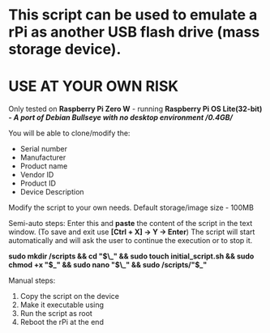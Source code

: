 # This script can be used to emulate a rPi as another USB flash drive (mass storage device).

# USE AT YOUR OWN RISK

Only tested on **Raspberry Pi Zero W** - running **Raspberry Pi OS Lite(32-bit) - _A port of Debian Bullseye with no desktop environment /0.4GB/_**

You will be able to clone/modify the:
- Serial number
- Manufacturer
- Product name
- Vendor ID
- Product ID
- Device Description

Modify the script to your own needs. Default storage/image size - 100MB

Semi-auto steps:
Enter this and **paste** the content of the script in the text window. (To save and exit use **[Ctrl + X] -> Y -> Enter**)
The script will start automatically and will ask the user to continue the execution or to stop it.

**sudo mkdir /scripts && cd "$\_" && sudo touch initial_script.sh && sudo chmod +x "$\_" && sudo nano "$\_" && sudo /scripts/"$\_"**


Manual steps:
1. Copy thе script on the device
2. Make it executable using
3. Run the script as root
4. Reboot the rPi at the end
   
